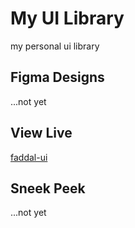# My UI Library

my personal ui library

## Figma Designs

...not yet

## View Live

[faddal-ui](https://faddal-ui.netlify.app)

## Sneek Peek

...not yet
